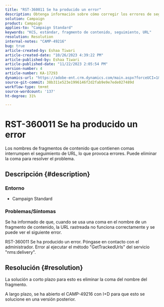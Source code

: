 ```yaml
---
title: "RST-360011 Se ha producido un error"
description: Obtenga información sobre cómo corregir los errores de seguimiento de URL causados por comas en los nombres de fragmentos de contenido.
solution: Campaign
product: Campaign
applies-to: "Campaign Standard"
keywords: "KCS, estándar, fragmento de contenido, seguimiento, URL"
resolution: Resolution
internal-notes: "CAMP-49216"
bug: true
article-created-by: Eshaa Tiwari
article-created-date: "10/26/2023 4:39:22 PM"
article-published-by: Eshaa Tiwari
article-published-date: "11/22/2023 2:05:54 PM"
version-number: 4
article-number: KA-17293
dynamics-url: "https://adobe-ent.crm.dynamics.com/main.aspx?forceUCI=1&pagetype=entityrecord&etn=knowledgearticle&id=7ff3d131-1e74-ee11-9ae7-6045bd0063aa"
source-git-commit: 38b311e523e1996146f2d2fab9e9e7ede027489d
workflow-type: tm+mt
source-wordcount: '137'
ht-degree: 31%

---
```


# RST-360011 Se ha producido un error


Los nombres de fragmentos de contenido que contienen comas interrumpen el seguimiento de URL, lo que provoca errores. Puede eliminar la coma para resolver el problema.

## Descripción {#description}


### <b>Entorno</b>

- Campaign Standard




### <b>Problemas/Síntomas</b>

Se ha informado de que, cuando se usa una coma en el nombre de un fragmento de contenido, la URL rastreada no funciona correctamente y se puede ver el siguiente error.

RST-360011 Se ha producido un error. Póngase en contacto con el administrador.
Error al ejecutar el método &quot;GetTrackedUrls&quot; del servicio &quot;nms:delivery&quot;.






## Resolución {#resolution}


La solución a corto plazo para esto es eliminar la coma del nombre del fragmento.

A largo plazo, se ha abierto el CAMP-49216 con I+D para que esto se solucione en una versión posterior.
